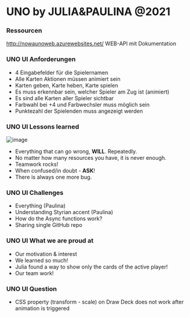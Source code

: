 # UNO by JULIA&PAULINA @2021

### Ressourcen
http://nowaunoweb.azurewebsites.net/
WEB-API mit Dokumentation

### UNO UI Anforderungen

* 4 Eingabefelder für die Spielernamen
* Alle Karten Aktionen müssen animiert sein
* Karten geben, Karte heben, Karte spielen
* Es muss erkennbar sein, welcher Spieler am Zug ist (animiert)
* Es sind alle Karten aller Spieler sichtbar
* Farbwahl bei +4 und Farbwechsler muss möglich sein
* Punktezahl der Spielenden muss angezeigt werden


### UNO UI Lessons learned


![image](https://user-images.githubusercontent.com/79088294/145619047-72ed4b49-47e2-4a3a-bed2-49ac3fb2a280.png)


* Everything that can go wrong, **WILL**. Repeatedly.
* No matter how many resources you have, it is never enough.
* Teamwork rocks!
* When confused/in doubt - **ASK**!
* There is always one more bug.


### UNO UI Challenges

* Everything (Paulina)
* Understanding Styrian accent (Paulina)
* How do the Async functions work?
* Sharing single GitHub repo


### UNO UI What we are proud at

* Our motivation & interest
* We learned so much!
* Julia found a way to show only the cards of the active player!
* Our team work!


### UNO UI Question

* CSS property (transform - scale) on Draw Deck does not work after animation is triggered
